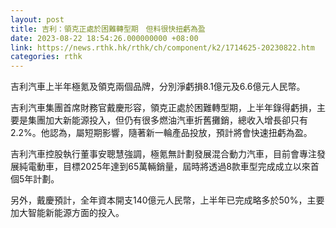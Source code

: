 ```yaml
---
layout: post
title: 吉利：領克正處於困難轉型期　但料很快扭虧為盈
date: 2023-08-22 18:54:26.000000000 +08:00
link: https://news.rthk.hk/rthk/ch/component/k2/1714625-20230822.htm
categories: rthk
---
```


吉利汽車上半年極氪及領克兩個品牌，分別淨虧損8.1億元及6.6億元人民幣。

吉利汽車集團首席財務官戴慶形容，領克正處於困難轉型期，上半年錄得虧損，主要是集團加大新能源投入，但仍有很多燃油汽車折舊攤銷，總收入增長卻只有2.2%。他認為，屬短期影響，隨著新一輪產品投放，預計將會快速扭虧為盈。

吉利汽車控股執行董事安聰慧強調，極氪無計劃發展混合動力汽車，目前會專注發展純電動車，目標2025年達到65萬輛銷量，屆時將透過8款車型完成成立以來首個5年計劃。

另外，戴慶預計，全年資本開支140億元人民幣，上半年已完成略多於50%，主要加大智能新能源方面的投入。
